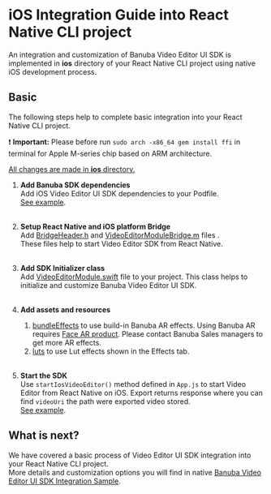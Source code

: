 # iOS Integration Guide into React Native CLI project

An integration and customization of Banuba Video Editor UI SDK is implemented in **ios** directory
of your React Native CLI project using native iOS development process.

## Basic
The following steps help to complete basic integration into your React Native CLI project.  

:exclamation: **Important:** Please before run ```sudo arch -x86_64 gem install ffi``` in terminal for Apple M-series chip based on ARM architecture.


<ins>All changes are made in **ios** directory.</ins>
1. __Add Banuba SDK dependencies__  
   Add iOS Video Editor UI SDK dependencies to your Podfile.</br>
   [See example](https://github.com/Banuba/ve-sdk-react-native-cli-integration-sample/blob/master/ios/Podfile).</br><br>

2. __Setup React Native and iOS platform Bridge__  
   Add [BridgeHeader.h](https://github.com/Banuba/ve-sdk-react-native-cli-integration-sample/blob/master/ios/BridgeHeader.h) and [VideoEditorModuleBridge.m](https://github.com/Banuba/ve-sdk-react-native-cli-integration-sample/blob/master/ios/VideoEditorModuleBridge.m) files .</br>
   These files help to start Video Editor SDK from React Native.</br><br>

3. __Add SDK Initializer class__  
   Add [VideoEditorModule.swift](https://github.com/Banuba/ve-sdk-react-native-cli-integration-sample/blob/master/ios/VideoEditorModule.swift) file to your project.
   This class helps to initialize and customize Banuba Video Editor UI SDK.</br><br>

4. __Add assets and resources__
    1. [bundleEffects](https://github.com/Banuba/ve-sdk-react-native-cli-integration-sample/tree/main/ios/bundleEffects) to use build-in Banuba AR effects. Using Banuba AR requires [Face AR product](https://docs.banuba.com/face-ar-sdk-v1). Please contact Banuba Sales managers to get more AR effects.
    2. [luts](https://github.com/Banuba/ve-sdk-react-native-cli-integration-sample/tree/main/ios/luts) to use Lut effects shown in the Effects tab.</br><br>

5. __Start the SDK__  
   Use ```startIosVideoEditor()``` method defined in ```App.js``` to start Video Editor from React Native on iOS. Export returns response where you can find ```videoUri``` the path were exported video stored.</br>
   [See example](https://github.com/Banuba/ve-sdk-react-native-cli-integration-sample/blob/master/App.js#L34).</br>


## What is next?

We have covered a basic process of Video Editor UI SDK integration into your React Native CLI project.</br>
More details and customization options you will find in native [Banuba Video Editor UI SDK Integration Sample](https://github.com/Banuba/ve-sdk-ios-integration-sample).